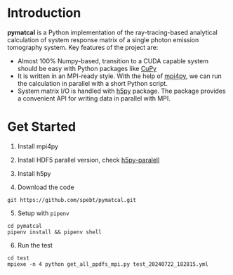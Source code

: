 
# Introduction

**pymatcal** is a Python implementation of the ray-tracing-based analytical calculation of system response matrix of a single photon emission tomography system. Key features of the project are:
- Almost 100% Numpy-based, transition to a CUDA capable system should be easy with Python packages like [CuPy](https://cupy.dev/)
- It is written in an MPI-ready style. With the help of [mpi4py](https://mpi4py.readthedocs.io/en/stable/), we can run the calculation in parallel with a short Python script.
- System matrix I/O is handled with [h5py](https://docs.h5py.org/en/stable/) package. The package provides a convenient API for writing data in parallel with MPI.



# Get Started 

1. Install mpi4py 

2. Install HDF5 parallel version, check [h5py-paralell](https://docs.h5py.org/en/stable/mpi.html#)

3. Install h5py

4. Download the code
``` 
git https://github.com/spebt/pymatcal.git
```

5. Setup with `pipenv`
```
cd pymatcal
pipenv install && pipenv shell
```
6. Run the test
```
cd test
mpiexe -n 4 python get_all_ppdfs_mpi.py test_20240722_182815.yml
```